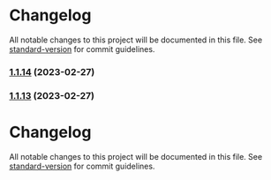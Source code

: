 # Changelog

All notable changes to this project will be documented in this file. See [standard-version](https://github.com/conventional-changelog/standard-version) for commit guidelines.

### [1.1.14](https://github.com/nicobrinkkemper/type-guard-helpers/compare/v1.1.13...v1.1.14) (2023-02-27)

### [1.1.13](https://github.com/nicobrinkkemper/type-guard-helpers/compare/v1.1.12...v1.1.13) (2023-02-27)

# Changelog

All notable changes to this project will be documented in this file. See [standard-version](https://github.com/conventional-changelog/standard-version) for commit guidelines.
